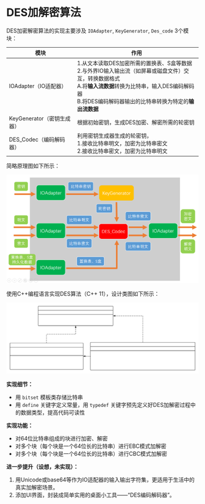# DES加解密算法

DES加密解密算法的实现主要涉及 `IOAdapter`, `KeyGenerator`, `Des_code` 3个模块：

| 模块                       | 作用                                                         |
| -------------------------- | ------------------------------------------------------------ |
| IOAdapter（IO适配器）      | 1.从文本读取DES加密所需的置换表、S盒等数据<br/>2.与外界IO输入输出流（如屏幕或磁盘文件）交互，转换数据格式<br/>     A.将**输入流数据**转换为比特串，输入DES编码解码器<br/>     B.将DES编码解码器输出的比特串转换为特定的**输出流数据** |
| KeyGenerator（密钥生成器） | 根据初始密钥，生成DES加密、解密所需的轮密钥                  |
| DES_Codec（编码解码器）    | 利用密钥生成器生成的轮密钥，<br/>1.接收比特串明文，加密为比特串密文<br/>2.接收比特串密文，加密为比特串明文 |

简略原理图如下所示：

<img src="./assets/tech.png">

使用C++编程语言实现DES算法（C++ 11），设计类图如下所示：

<img src="./assets/DES ClassDiagram.svg">

**实现细节：**

* 用 `bitset` 模板类存储比特串
* 用 `define` 关键字定义常量，用 `typedef` 关键字预先定义好DES加解密过程中的数据类型，提高代码可读性

**实现功能：**

- 对64位比特串组成的块进行加密、解密
- 对多个块（每个块是一个64位长的比特串）进行EBC模式加解密
- 对多个块（每个块是一个64位长的比特串）进行CBC模式加解密

**进一步提升（设想，未实现）：**

1. 用Unicode或base64等作为IO适配器的输入输出字符集，更适用于生活中的真实加解密场景。
2. 添加UI界面，封装成简单实用的桌面小工具——“DES编码解码器”。

